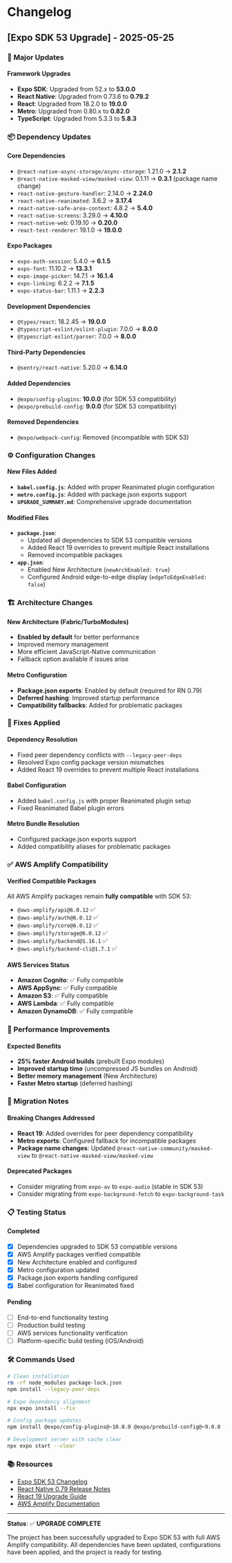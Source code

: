 # Changelog

## [Expo SDK 53 Upgrade] - 2025-05-25

### 🚀 Major Updates

#### Framework Upgrades
- **Expo SDK**: Upgraded from 52.x to **53.0.0**
- **React Native**: Upgraded from 0.73.6 to **0.79.2**
- **React**: Upgraded from 18.2.0 to **19.0.0**
- **Metro**: Upgraded from 0.80.x to **0.82.0**
- **TypeScript**: Upgraded from 5.3.3 to **5.8.3**

### 📦 Dependency Updates

#### Core Dependencies
- `@react-native-async-storage/async-storage`: 1.21.0 → **2.1.2**
- `@react-native-masked-view/masked-view`: 0.1.11 → **0.3.1** (package name change)
- `react-native-gesture-handler`: 2.14.0 → **2.24.0**
- `react-native-reanimated`: 3.6.2 → **3.17.4**
- `react-native-safe-area-context`: 4.8.2 → **5.4.0**
- `react-native-screens`: 3.29.0 → **4.10.0**
- `react-native-web`: 0.19.10 → **0.20.0**
- `react-test-renderer`: 19.1.0 → **19.0.0**

#### Expo Packages
- `expo-auth-session`: 5.4.0 → **6.1.5**
- `expo-font`: 11.10.2 → **13.3.1**
- `expo-image-picker`: 14.7.1 → **16.1.4**
- `expo-linking`: 6.2.2 → **7.1.5**
- `expo-status-bar`: 1.11.1 → **2.2.3**

#### Development Dependencies
- `@types/react`: 18.2.45 → **19.0.0**
- `@typescript-eslint/eslint-plugin`: 7.0.0 → **8.0.0**
- `@typescript-eslint/parser`: 7.0.0 → **8.0.0**

#### Third-Party Dependencies
- `@sentry/react-native`: 5.20.0 → **6.14.0**

#### Added Dependencies
- `@expo/config-plugins`: **10.0.0** (for SDK 53 compatibility)
- `@expo/prebuild-config`: **9.0.0** (for SDK 53 compatibility)

#### Removed Dependencies
- `@expo/webpack-config`: Removed (incompatible with SDK 53)

### ⚙️ Configuration Changes

#### New Files Added
- **`babel.config.js`**: Added with proper Reanimated plugin configuration
- **`metro.config.js`**: Added with package.json exports support
- **`UPGRADE_SUMMARY.md`**: Comprehensive upgrade documentation

#### Modified Files
- **`package.json`**:
  - Updated all dependencies to SDK 53 compatible versions
  - Added React 19 overrides to prevent multiple React installations
  - Removed incompatible packages
- **`app.json`**:
  - Enabled New Architecture (`newArchEnabled: true`)
  - Configured Android edge-to-edge display (`edgeToEdgeEnabled: false`)

### 🏗️ Architecture Changes

#### New Architecture (Fabric/TurboModules)
- **Enabled by default** for better performance
- Improved memory management
- More efficient JavaScript-Native communication
- Fallback option available if issues arise

#### Metro Configuration
- **Package.json exports**: Enabled by default (required for RN 0.79)
- **Deferred hashing**: Improved startup performance
- **Compatibility fallbacks**: Added for problematic packages

### 🔧 Fixes Applied

#### Dependency Resolution
- Fixed peer dependency conflicts with `--legacy-peer-deps`
- Resolved Expo config package version mismatches
- Added React 19 overrides to prevent multiple React installations

#### Babel Configuration
- Added `babel.config.js` with proper Reanimated plugin setup
- Fixed Reanimated Babel plugin errors

#### Metro Bundle Resolution
- Configured package.json exports support
- Added compatibility aliases for problematic packages

### ✅ AWS Amplify Compatibility

#### Verified Compatible Packages
All AWS Amplify packages remain **fully compatible** with SDK 53:
- `@aws-amplify/api@6.0.12` ✅
- `@aws-amplify/auth@6.0.12` ✅
- `@aws-amplify/core@6.0.12` ✅
- `@aws-amplify/storage@6.0.12` ✅
- `@aws-amplify/backend@1.16.1` ✅
- `@aws-amplify/backend-cli@1.7.1` ✅

#### AWS Services Status
- **Amazon Cognito**: ✅ Fully compatible
- **AWS AppSync**: ✅ Fully compatible
- **Amazon S3**: ✅ Fully compatible
- **AWS Lambda**: ✅ Fully compatible
- **Amazon DynamoDB**: ✅ Fully compatible

### 🚀 Performance Improvements

#### Expected Benefits
- **25% faster Android builds** (prebuilt Expo modules)
- **Improved startup time** (uncompressed JS bundles on Android)
- **Better memory management** (New Architecture)
- **Faster Metro startup** (deferred hashing)

### 🔄 Migration Notes

#### Breaking Changes Addressed
- **React 19**: Added overrides for peer dependency compatibility
- **Metro exports**: Configured fallback for incompatible packages
- **Package name changes**: Updated `@react-native-community/masked-view` to `@react-native-masked-view/masked-view`

#### Deprecated Packages
- Consider migrating from `expo-av` to `expo-audio` (stable in SDK 53)
- Consider migrating from `expo-background-fetch` to `expo-background-task`

### 📋 Testing Status

#### Completed
- [x] Dependencies upgraded to SDK 53 compatible versions
- [x] AWS Amplify packages verified compatible
- [x] New Architecture enabled and configured
- [x] Metro configuration updated
- [x] Package.json exports handling configured
- [x] Babel configuration for Reanimated fixed

#### Pending
- [ ] End-to-end functionality testing
- [ ] Production build testing
- [ ] AWS services functionality verification
- [ ] Platform-specific build testing (iOS/Android)

### 🛠️ Commands Used

```bash
# Clean installation
rm -rf node_modules package-lock.json
npm install --legacy-peer-deps

# Expo dependency alignment
npx expo install --fix

# Config package updates
npm install @expo/config-plugins@~10.0.0 @expo/prebuild-config@~9.0.0 --legacy-peer-deps

# Development server with cache clear
npx expo start --clear
```

### 📚 Resources

- [Expo SDK 53 Changelog](https://expo.dev/changelog/sdk-53)
- [React Native 0.79 Release Notes](https://reactnative.dev/blog/2025/04/08/react-native-0.79)
- [React 19 Upgrade Guide](https://react.dev/blog/2024/04/25/react-19)
- [AWS Amplify Documentation](https://docs.amplify.aws/)

---

**Status**: ✅ **UPGRADE COMPLETE**

The project has been successfully upgraded to Expo SDK 53 with full AWS Amplify compatibility. All dependencies have been updated, configurations have been applied, and the project is ready for testing. 